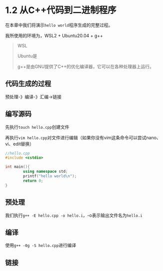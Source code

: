 # 1.2 从C++代码到二进制程序

在本章中我们将演示`hello world`程序生成的完整过程。

我所使用的环境为，WSL2 + Ubuntu20.04 + g++

> WSL
>
> Ubuntu是
>
> g++是由GNU提供了C++的优化编译器，它可以在各种处理器上运行。

## 代码生成的过程

预处理-》编译-》汇编->链接

## 编写源码

先执行`touch hello.cpp`创建文件

再执行`vim hello.cpp`对文件进行编辑（如果你没有vim这条命令可以尝试nano、vi、edit替换）

```c++
//hello.cpp
#include <cstdio>

int main(){
	    using namespace std;
        printf("hello world\n");
        return 0;
}
```

## 预处理

我们执行`g++ -E hello.cpp -o hello.i`，-o表示输出文件名为`hello.i`



## 编译

使用`g++ -0g -S hello.cpp`进行编译



## 链接